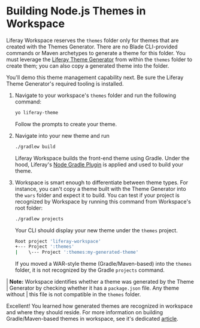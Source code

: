 # Building Node.js Themes in Workspace

Liferay Workspace reserves the `themes` folder only for themes that are created 
with the Themes Generator. There are no Blade CLI-provided commands or Maven 
archetypes to generate a theme for this folder. You must leverage the 
[Liferay Theme Generator](/docs/reference/7-2/-/knowledge_base/reference/theme-generator) 
from within the `themes` folder to create them; you can also copy a generated
theme into the folder.

You'll demo this theme management capability next. Be sure the Liferay Theme
Generator's required tooling is installed.

1.  Navigate to your workspace's `themes` folder and run the following command:

    ```bash
    yo liferay-theme
    ```

    Follow the prompts to create your theme.

2.  Navigate into your new theme and run

    ```bash
    ./gradlew build
    ```

    Liferay Workspace builds the front-end theme using Gradle. Under the hood,
    Liferay's 
    [Node Gradle Plugin](/docs/reference/7-2/-/knowledge_base/reference/node-gradle-plugin)
    is applied and used to build your theme.

3.  Workspace is smart enough to differentiate between theme types. For
    instance, you can't copy a theme built with the Theme Generator into the
    `wars` folder and expect it to build. You can test if your project is
    recognized by Workspace by running this command from Workspace's root
    folder:

    ```bash
    ./gradlew projects
    ```

    Your CLI should display your new theme under the `themes` project.

    ```bash
    Root project 'liferay-workspace'
    +--- Project ':themes'
    |    \--- Project ':themes:my-generated-theme'
    ```

    If you moved a WAR-style theme (Gradle/Maven-based) into the `themes`
    folder, it is not recognized by the Gradle `projects` command.

| **Note:** Workspace identifies whether a theme was generated by the Theme
| Generator by checking whether it has a `package.json` file. Any theme without
| this file is not compatible in the `themes` folder.

Excellent! You learned how generated themes are recognized in workspace and 
where they should reside. For more information on building Gradle/Maven-based
themes in workspace, see it's dedicated
[article](/docs/reference/7-2/-/knowledge_base/reference/building-gradle-maven-themes-in-liferay-workspace).
